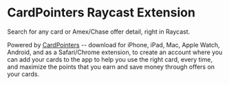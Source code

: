 # CardPointers Raycast Extension

Search for any card or Amex/Chase offer detail, right in Raycast.

Powered by [CardPointers](https://cardpointers.com/) -- download for iPhone, iPad, Mac, Apple Watch, Android, and as a
Safari/Chrome extension, to create an account where you can add your cards to the app to help you use the right card, 
every time, and maximize the points that you earn and save money through offers on your cards.
